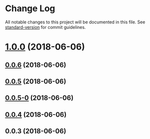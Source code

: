 # Change Log

All notable changes to this project will be documented in this file. See [standard-version](https://github.com/conventional-changelog/standard-version) for commit guidelines.

<a name="1.0.0"></a>
# [1.0.0](http://git.imweb.io/youngboo/adam/compare/v0.0.6...v1.0.0) (2018-06-06)



<a name="0.0.6"></a>
## [0.0.6](http://git.imweb.io/youngboo/adam/compare/v0.0.5...v0.0.6) (2018-06-06)



<a name="0.0.5"></a>
## [0.0.5](http://git.imweb.io/youngboo/adam/compare/v0.0.5-0...v0.0.5) (2018-06-06)



<a name="0.0.5-0"></a>
## [0.0.5-0](http://git.imweb.io/youngboo/adam/compare/v0.0.4...v0.0.5-0) (2018-06-06)



<a name="0.0.4"></a>
## [0.0.4](http://git.imweb.io/youngboo/adam/compare/v0.0.3...v0.0.4) (2018-06-06)



<a name="0.0.3"></a>
## 0.0.3 (2018-06-06)
